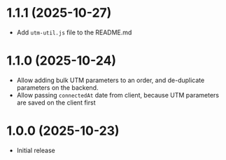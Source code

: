 # 1.1.1 (2025-10-27)

- Add `utm-util.js` file to the README.md

# 1.1.0 (2025-10-24)

- Allow adding bulk UTM parameters to an order, and de-duplicate parameters on the backend.
- Allow passing `connectedAt` date from client, because UTM parameters are saved on the client first

# 1.0.0 (2025-10-23)

- Initial release
